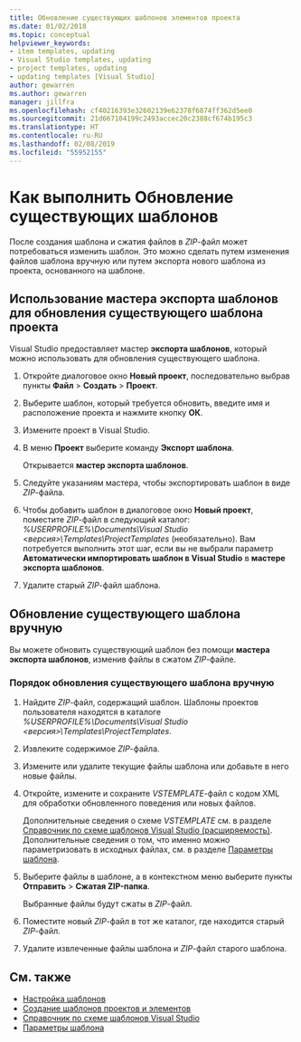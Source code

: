 ```yaml
---
title: Обновление существующих шаблонов элементов проекта
ms.date: 01/02/2018
ms.topic: conceptual
helpviewer_keywords:
- item templates, updating
- Visual Studio templates, updating
- project templates, updating
- updating templates [Visual Studio]
author: gewarren
ms.author: gewarren
manager: jillfra
ms.openlocfilehash: cf40216393e32602139e62378f6874ff362d5ee0
ms.sourcegitcommit: 21d667104199c2493accec20c2388cf674b195c3
ms.translationtype: HT
ms.contentlocale: ru-RU
ms.lasthandoff: 02/08/2019
ms.locfileid: "55952155"
---
```

# <a name="how-to-update-existing-templates"></a>Как выполнить  Обновление существующих шаблонов

После создания шаблона и сжатия файлов в *ZIP*-файл может потребоваться изменить шаблон. Это можно сделать путем изменения файлов шаблона вручную или путем экспорта нового шаблона из проекта, основанного на шаблоне.

## <a name="using-the-export-template-wizard-to-update-an-existing-project-template"></a>Использование мастера экспорта шаблонов для обновления существующего шаблона проекта

Visual Studio предоставляет мастер **экспорта шаблонов**, который можно использовать для обновления существующего шаблона.

1. Откройте диалоговое окно **Новый проект**, последовательно выбрав пункты **Файл** > **Создать** > **Проект**.

1. Выберите шаблон, который требуется обновить, введите имя и расположение проекта и нажмите кнопку **ОК**.

1. Измените проект в Visual Studio.

1. В меню **Проект** выберите команду **Экспорт шаблона**.

    Открывается **мастер экспорта шаблонов**.

1. Следуйте указаниям мастера, чтобы экспортировать шаблон в виде *ZIP*-файла.

1. Чтобы добавить шаблон в диалоговое окно **Новый проект**, поместите *ZIP*-файл в следующий каталог: *%USERPROFILE%\Documents\Visual Studio \<версия\>\Templates\ProjectTemplates* (необязательно). Вам потребуется выполнить этот шаг, если вы не выбрали параметр **Автоматически импортировать шаблон в Visual Studio** в **мастере экспорта шаблонов**.

1. Удалите старый *ZIP*-файл шаблона.

## <a name="manually-update-an-existing-template"></a>Обновление существующего шаблона вручную

Вы можете обновить существующий шаблон без помощи **мастера экспорта шаблонов**, изменив файлы в сжатом *ZIP*-файле.

### <a name="to-manually-update-an-existing-template"></a>Порядок обновления существующего шаблона вручную

1. Найдите *ZIP*-файл, содержащий шаблон. Шаблоны проектов пользователя находятся в каталоге *%USERPROFILE%\Documents\Visual Studio \<версия\>\Templates\ProjectTemplates*.

1. Извлеките содержимое *ZIP*-файла.

1. Измените или удалите текущие файлы шаблона или добавьте в него новые файлы.

1. Откройте, измените и сохраните *VSTEMPLATE*-файл с кодом XML для обработки обновленного поведения или новых файлов.

    Дополнительные сведения о схеме *VSTEMPLATE* см. в разделе [Справочник по схеме шаблонов Visual Studio (расширяемость)](../extensibility/visual-studio-template-schema-reference.md). Дополнительные сведения о том, что именно можно параметризовать в исходных файлах, см. в разделе [Параметры шаблона](../ide/template-parameters.md).

1. Выберите файлы в шаблоне, а в контекстном меню выберите пункты **Отправить** > **Сжатая ZIP-папка**.

    Выбранные файлы будут сжаты в *ZIP*-файл.

1. Поместите новый *ZIP*-файл в тот же каталог, где находится старый *ZIP*-файл.

1. Удалите извлеченные файлы шаблона и *ZIP*-файл старого шаблона.

## <a name="see-also"></a>См. также

- [Настройка шаблонов](../ide/customizing-project-and-item-templates.md)
- [Создание шаблонов проектов и элементов](../ide/creating-project-and-item-templates.md)
- [Справочник по схеме шаблонов Visual Studio](../extensibility/visual-studio-template-schema-reference.md)
- [Параметры шаблона](../ide/template-parameters.md)